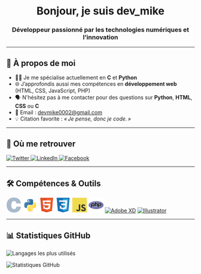 <h1 align="center">Bonjour, je suis dev_mike</h1>
<h3 align="center">Développeur passionné par les technologies numériques et l’innovation</h3>

---

## 🚀 À propos de moi

- 👨‍💻 Je me spécialise actuellement en **C** et **Python**
- 🌐 J’approfondis aussi mes compétences en **développement web** (HTML, CSS, JavaScript, PHP)
- 🗣️ N'hésitez pas à me contacter pour des questions sur **Python**, **HTML**, **CSS** ou **C**
- 📩 Email : [devmike0002@gmail.com](mailto:devmike0002@gmail.com)
- 💡 Citation favorite : *« Je pense, donc je code. »*

---

## 📱 Où me retrouver

<p align="left">
  <a href="https://twitter.com/micheekayembe" target="_blank" rel="noopener noreferrer">
    <img src="https://cdn.jsdelivr.net/npm/simple-icons@v5/icons/twitter.svg" alt="Twitter" width="30" height="30"/>
  </a>
  <a href="https://linkedin.com/in/micheekayembe" target="_blank" rel="noopener noreferrer">
    <img src="https://cdn.jsdelivr.net/npm/simple-icons@v5/icons/linkedin.svg" alt="LinkedIn" width="30" height="30"/>
  </a>
  <a href="https://fb.com/micheekayembe" target="_blank" rel="noopener noreferrer">
    <img src="https://cdn.jsdelivr.net/npm/simple-icons@v5/icons/facebook.svg" alt="Facebook" width="30" height="30"/>
  </a>
</p>

---

## 🛠️ Compétences & Outils

<p align="left">
  <a href="https://www.cprogramming.com/" target="_blank"><img src="https://raw.githubusercontent.com/devicons/devicon/master/icons/c/c-original.svg" alt="C" width="40" height="40"/></a>
  <a href="https://www.python.org/" target="_blank"><img src="https://raw.githubusercontent.com/devicons/devicon/master/icons/python/python-original.svg" alt="Python" width="40" height="40"/></a>
  <a href="https://www.w3schools.com/html/" target="_blank"><img src="https://raw.githubusercontent.com/devicons/devicon/master/icons/html5/html5-original.svg" alt="HTML5" width="40" height="40"/></a>
  <a href="https://www.w3schools.com/css/" target="_blank"><img src="https://raw.githubusercontent.com/devicons/devicon/master/icons/css3/css3-original.svg" alt="CSS3" width="40" height="40"/></a>
  <a href="https://developer.mozilla.org/fr/docs/Web/JavaScript" target="_blank"><img src="https://raw.githubusercontent.com/devicons/devicon/master/icons/javascript/javascript-original.svg" alt="JavaScript" width="40" height="40"/></a>
  <a href="https://www.php.net/" target="_blank"><img src="https://raw.githubusercontent.com/devicons/devicon/master/icons/php/php-original.svg" alt="PHP" width="40" height="40"/></a>
  <a href="https://www.adobe.com/products/xd.html" target="_blank"><img src="https://cdn.worldvectorlogo.com/logos/adobe-xd.svg" alt="Adobe XD" width="40" height="40"/></a>
  <a href="https://www.adobe.com/fr/produits/illustrator.html" target="_blank"><img src="https://www.vectorlogo.zone/logos/adobe_illustrator/adobe_illustrator-icon.svg" alt="Illustrator" width="40" height="40"/></a>
</p>

---

## 📊 Statistiques GitHub

<p align="left">
  <img src="https://github-readme-stats.vercel.app/api/top-langs/?username=micheekayembe&layout=compact&theme=tokyonight&locale=fr" alt="Langages les plus utilisés"/>
</p>
<p align="left">
  <img src="https://github-readme-stats.vercel.app/api?username=micheekayembe&show_icons=true&theme=tokyonight&locale=fr" alt="Statistiques GitHub"/>
</p>
